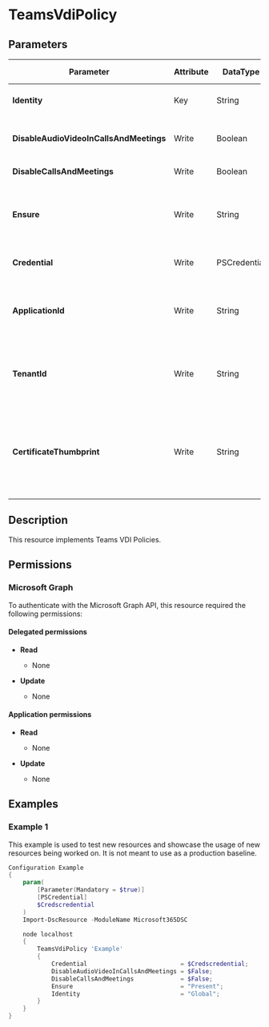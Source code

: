 ﻿# TeamsVdiPolicy

## Parameters

| Parameter | Attribute | DataType | Description | Allowed Values |
| --- | --- | --- | --- | --- |
| **Identity** | Key | String | Unique identity of the VDI Policy. | |
| **DisableAudioVideoInCallsAndMeetings** | Write | Boolean | Disables Audio and Video in Calls and Meeting. | |
| **DisableCallsAndMeetings** | Write | Boolean | Disables Calls and Meetings. | |
| **Ensure** | Write | String | Present ensures the instance exists, absent ensures it is removed. | `Present`, `Absent` |
| **Credential** | Write | PSCredential | Credentials of the workload's Admin | |
| **ApplicationId** | Write | String | Id of the Azure Active Directory application to authenticate with. | |
| **TenantId** | Write | String | Id of the Azure Active Directory tenant used for authentication. | |
| **CertificateThumbprint** | Write | String | Thumbprint of the Azure Active Directory application's authentication certificate to use for authentication. | |


## Description

This resource implements Teams VDI Policies.


## Permissions

### Microsoft Graph

To authenticate with the Microsoft Graph API, this resource required the following permissions:

#### Delegated permissions

- **Read**

    - None

- **Update**

    - None

#### Application permissions

- **Read**

    - None

- **Update**

    - None

## Examples

### Example 1

This example is used to test new resources and showcase the usage of new resources being worked on.
It is not meant to use as a production baseline.

```powershell
Configuration Example
{
    param(
        [Parameter(Mandatory = $true)]
        [PSCredential]
        $Credscredential
    )
    Import-DscResource -ModuleName Microsoft365DSC

    node localhost
    {
        TeamsVdiPolicy 'Example'
        {
            Credential                          = $Credscredential;
            DisableAudioVideoInCallsAndMeetings = $False;
            DisableCallsAndMeetings             = $False;
            Ensure                              = "Present";
            Identity                            = "Global";
        }
    }
}
```

